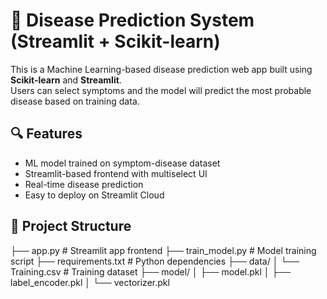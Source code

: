 # 🧬 Disease Prediction System (Streamlit + Scikit-learn)

This is a Machine Learning-based disease prediction web app built using **Scikit-learn** and **Streamlit**.  
Users can select symptoms and the model will predict the most probable disease based on training data.

## 🔍 Features
- ML model trained on symptom-disease dataset
- Streamlit-based frontend with multiselect UI
- Real-time disease prediction
- Easy to deploy on Streamlit Cloud

## 📁 Project Structure

├── app.py # Streamlit app frontend
├── train_model.py # Model training script
├── requirements.txt # Python dependencies
├── data/
│ └── Training.csv # Training dataset
├── model/
│ ├── model.pkl
│ ├── label_encoder.pkl
│ └── vectorizer.pkl